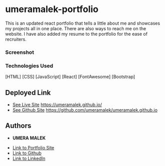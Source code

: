 # umeramalek-portfolio
This is an updated react portfolio that tells a little about me and showcases my projects all in one place. There are also ways to reach me on the website. I have also added my resume to the portfolio for the ease of recruiters. 

### Screenshot



### Technologies Used
[HTML]
[CSS]
[JavaScript]
[React]
[FontAwesome]
[Bootstrap]


## Deployed Link

* [See Live Site](#) https://umeramalek.github.io/
* [See Github Site](#) https://github.com/umeramalek/umeramalek.github.io 


## Authors

* **UMERA MALEK** 
- [Link to Portfolio Site](https://umeramalek.github.io/)
- [Link to Github](https://github.com/umeramalek)
- [Link to LinkedIn](www.linkedin.com/in/umeramalek)

